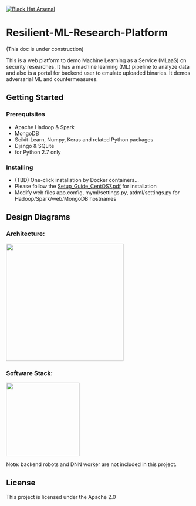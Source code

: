 [![Black Hat Arsenal](https://raw.githubusercontent.com/toolswatch/badges/master/arsenal/usa/2018.svg?sanitize=true)](http://www.toolswatch.org/2018/05/black-hat-arsenal-usa-2018-the-w0w-lineup/)

# Resilient-ML-Research-Platform 

(This doc is under construction)

This is a web platform to demo Machine Learning as a Service (MLaaS) on security researches. 
It has a machine learning (ML) pipeline to analyze data and also is a portal for backend user to emulate uploaded binaries.
It demos adversarial ML and countermeasures.

## Getting Started
### Prerequisites
* Apache Hadoop & Spark
* MongoDB
* Scikit-Learn, Numpy, Keras and related Python packages
* Django & SQLite
* for Python 2.7 only

### Installing
* (TBD) One-click installation by Docker containers...
* Please follow the [Setup_Guide_CentOS7.pdf](Setup_Guide_CentOS7.pdf) for installation
* Modify web files app.config, myml/settings.py, atdml/settings.py for Hadoop/Spark/web/MongoDB hostnames

## Design Diagrams
### Architecture:
<img src="../master/atdml/static/atdml/img/mlaas_arch_gpu.png" height="320">

### Software Stack:
<img src="../master/atdml/static/atdml/img/sw_stack.png" height="200">

Note: backend robots and DNN worker are not included in this project.

## License
This project is licensed under the Apache 2.0 


